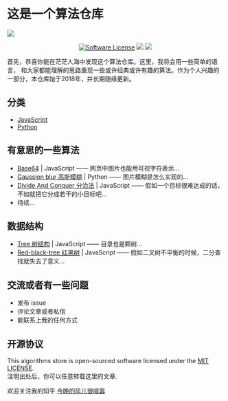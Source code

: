 # 这是一个算法仓库

![](https://xiaoqingxin.site/images/algorithms_store.png)

<p align="center">
<a href="LICENSE"><img src="https://img.shields.io/badge/license-MIT-brightgreen.svg?style=flat-square" alt="Software License"></img></a>
<img src="https://img.shields.io/badge/state-active-brightgreen.svg">
<img src="https://img.shields.io/badge/Create At-2018-green.svg">
</p>

首先，恭喜你能在茫茫人海中发现这个算法仓库。这里，我将会用一些简单的语言，
和大家都能理解的思路重现一些或许经典或许有趣的算法。作为个人兴趣的一部分，本仓库始于2018年，并长期随缘更新。

## 分类
- [JavaScript](./JavaScript)
- [Python](./Python)

## 有意思的一些算法
- [Base64](./JavaScript/Base64/README.md) | JavaScript —— 网页中图片也能用可视字符表示...
- [Gaussion blur 高斯模糊](./Python/Gaussian-Blur/README.md) | Python —— 图片模糊是怎么实现的...
- [Divide And Conquer 分治法](./JavaScript/Divide-And-Conquer/README.md) | JavaScript —— 假如一个目标很难达成的话，不如就把它分成若干的小目标吧... 
- 待续... 
## 数据结构
- [Tree 树结构](./JavaScript/Tree) | JavaScript —— 目录也是颗树...
- [Red-black-tree 红黑树](./JavaScript/Tree/red-black-tree) | JavaScript —— 假如二叉树不平衡的时候，二分查找就失去了意义...


## 交流或者有一些问题 
- 发布 issue
- 评论文章或者私信
- 能联系上我的任何方式

## 开源协议
This algorithms store is open-sourced software licensed under the [MIT LICENSE](./LICENSE).  
注明出处后，你可以任意转载这里的文章.
  
欢迎关注我的知乎 [今晚的风儿很喧嚣](https://www.zhihu.com/people/CatchFish/)

